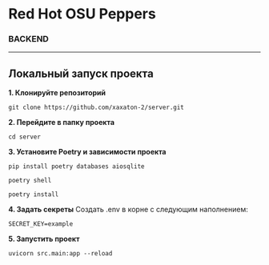 # Red Hot OSU Peppers
### BACKEND
___
## Локальный запуск проекта
__1. Клонируйте репозиторий__
```
git clone https://github.com/xaxaton-2/server.git
```
__2.  Перейдите в папку проекта__
```
cd server
```
__3. Установите Poetry и зависимости проекта__
```
pip install poetry databases aiosqlite

poetry shell

poetry install
```
__4. Задать секреты__
Создать .env в корне с следующим наполнением:
```
SECRET_KEY=example
```
__5. Запустить проект__
```
uvicorn src.main:app --reload
```
